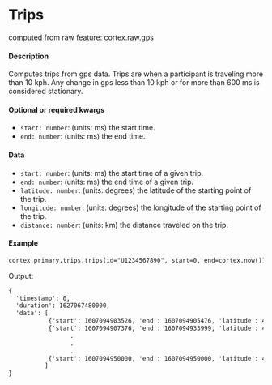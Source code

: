 # Trips

computed from raw feature: cortex.raw.gps

#### Description

Computes trips from gps data. Trips are when a participant is traveling more than 10 kph. Any change in gps less than 10 kph or for more than 600 ms is considered stationary.

#### Optional or required kwargs

- `start: number`: (units: ms) the start time.
- `end: number`: (units: ms) the end time.

#### Data

- `start: number`: (units: ms) the start time of a given trip.
- `end: number`: (units: ms) the end time of a given trip.
- `latitude: number`: (units: degrees) the latitude of the starting point of the trip.
- `longitude: number`: (units: degrees) the longitude of the starting point of the trip.
- `distance: number`: (units: km) the distance traveled on the trip.

#### Example

```markdown
cortex.primary.trips.trips(id="U1234567890", start=0, end=cortex.now())
```
Output:
```markdown
{
  'timestamp': 0,
  'duration': 1627067480000,
  'data': [
           {'start': 1607094903526, 'end': 1607094905476, 'latitude': 42.33786999329302, 'longitude': -71.0842230494398, 'distance': 0.008896610358911157},
           {'start': 1607094907376, 'end': 1607094933999, 'latitude': 42.33787296688118, 'longitude': -71.08414299583944, 'distance': 0.015118418131814458},
                 .
                 .
                 .
           {'start': 1607094950000, 'end': 1607094950000, 'latitude': 42.3379491204939, 'longitude': -71.08427063527692, 'distance': 0.0028039384631051243}
          ]
}
```

